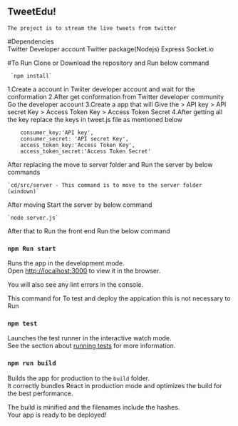 
## TweetEdu!
    The project is to stream the live tweets from twitter

#Dependencies <br>
    Twitter Developer account
    Twitter package(Nodejs)
    Express
    Socket.io

#To Run
     Clone or Download the repository and Run below command 

     `npm install`

   1.Create a account in Twiiter developer account and wait for the conformation
   2.After get conformation from Twitter developer community Go the developer account
   3.Create a app that will Give the
            > API key
            > API secret Key
            > Access Token Key
            > Access Token Secret
    4.After getting all the key replace the keys in tweet.js file as mentioned below

        consumer_key:'API key',
        consumer_secret: 'API secret Key',
        access_token_key:'Access Token Key',
        access_token_secret:'Access Token Secret'

 After replacing the move to server folder and Run the server by below commands

    `cd/src/server - This command is to move to the server folder (windown)`

After moving Start the server by below command

    `node server.js`
       
After that to Run the front end Run the below command

### `npm Run start`

Runs the app in the development mode.<br>
Open [http://localhost:3000](http://localhost:3000) to view it in the browser.

You will also see any lint errors in the console.



This command for To test and deploy the appication this is not necessary to Run 

### `npm test`

Launches the test runner in the interactive watch mode.<br>
See the section about [running tests](#running-tests) for more information.

### `npm run build`

Builds the app for production to the `build` folder.<br>
It correctly bundles React in production mode and optimizes the build for the best performance.

The build is minified and the filenames include the hashes.<br>
Your app is ready to be deployed!
